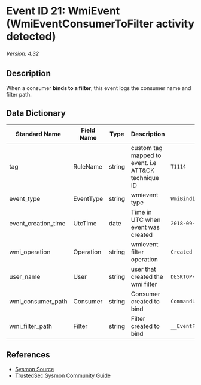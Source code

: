 # Event ID 21: WmiEvent (WmiEventConsumerToFilter activity detected)
###### Version: 4.32

## Description
When a consumer **binds to a filter**, this event logs the consumer name and filter path.

## Data Dictionary
|Standard Name|Field Name|Type|Description|Sample Value|
|---|---|---|---|---|
|tag|RuleName|string|custom tag mapped to event. i.e ATT&CK technique ID|`T1114`|
|event_type|EventType|string|wmievent type|`WmiBindingEvent`|
|event_creation_time|UtcTime|date|Time in UTC when event was created|`2018-09-12 00:47:16.997`|
|wmi_operation|Operation|string|wmievent filter operation|`Created`|
|user_name|User|string|user that created the wmi filter|`DESKTOP-LFD11QP\pedro`|
|wmi_consumer_path|Consumer|string|Consumer created to bind|`CommandLineEventConsumer.Name=\"Updater\"`|
|wmi_filter_path|Filter|string|Filter created to bind|`__EventFilter.Name=\"Updater\"`|

## References
* [Sysmon Source](https://docs.microsoft.com/en-us/sysinternals/downloads/sysmon#event-id-21-wmievent-wmieventconsumertofilter-activity-detected)
* [TrustedSec Sysmon Community Guide](https://github.com/trustedsec/SysmonCommunityGuide/blob/master/WMI-events.md)
